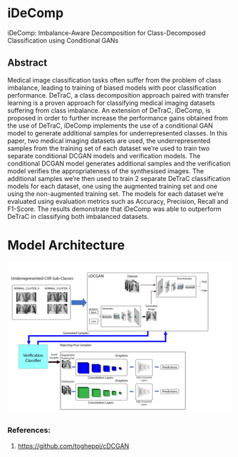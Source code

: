 # iDeComp
iDeComp: Imbalance-Aware Decomposition for Class-Decomposed Classification using Conditional GANs
## Abstract
Medical image classification tasks often suffer from the problem of class imbalance, leading to training of biased models with poor classification performance. DeTraC, a class decomposition approach paired with transfer learning is a proven approach for classifying medical imaging datasets suffering from class imbalance. An extension of DeTraC, iDeComp, is proposed in order to further increase the performance gains obtained from the use of DeTraC, iDeComp implements the use of a conditional GAN model to generate additional samples for underrepresented classes. In this paper, two medical imaging datasets are used, the underrepresented samples from the training set of each dataset we’re used to train two separate conditional DCGAN models and verification models. The conditional DCGAN model generates additional samples and the verification model verifies the appropriateness of the synthesised images. The additional samples we’re then used to train 2 separate DeTraC classification models for each dataset, one using the augmented training set and one using the non-augmented training set. The models for each dataset we’re evaluated using evaluation metrics such as Accuracy, Precision, Recall and F1-Score. The results demonstrate that iDeComp was able to outperform DeTraC in classifying both imbalanced datasets.
# Model Architecture
<img src="figures/WholeArchitecture.png"> <br />

### References:
1. https://github.com/togheppi/cDCGAN

